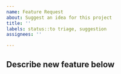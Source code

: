 ```yaml
---
name: Feature Request
about: Suggest an idea for this project
title: ''
labels: status::to triage, suggestion
assignees: ''

---
```


## Describe new feature below
